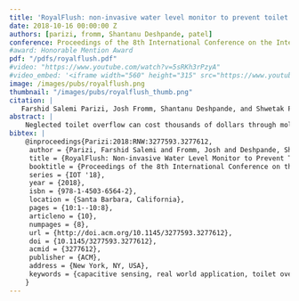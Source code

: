 ```yaml
---
title: 'RoyalFlush: non-invasive water level monitor to prevent toilet overflows'
date: 2018-10-16 00:00:00 Z
authors: [parizi, fromm, Shantanu Deshpande, patel]
conference: Proceedings of the 8th International Conference on the Internet of Things, 2018
#award: Honorable Mention Award
pdf: "/pdfs/royalflush.pdf"
#video: "https://www.youtube.com/watch?v=5sRKh3rPzyA"
#video_embed: '<iframe width="560" height="315" src="https://www.youtube.com/embed/5sRKh3rPzyA" frameborder="0" allowfullscreen></iframe>'
image: /images/pubs/royalflush.png
thumbnail: "/images/pubs/royalflush_thumb.png"
citation: |
   Farshid Salemi Parizi, Josh Fromm, Shantanu Deshpande, and Shwetak Patel. 2018. RoyalFlush: non-invasive water level monitor to prevent toilet overflows. In Proceedings of the 8th International Conference on the Internet of Things (IOT '18). ACM, New York, NY, USA, Article 10, 8 pages. DOI: https://doi.org/10.1145/3277593.327761
abstract: |
    Neglected toilet overflow can cost thousands of dollars through mold growth and damage to furniture, upholstery, electronics, and household appliances. We propose RoyalFlush: a novel non-invasive overflow system meant to detect such events in their early stages and prevent them from escalating. RoyalFlush uses a floating capacitive sensing technique that relies on the sizable difference between the dielectric constants of water and air for tracking changes in the water level. Capacitive sensing in this way does not require any hardware inside the toilet bowl. RoyalFlush consumes only 150 μW of continuous power, allowing it to operate for a couple of years on a 9 volt 625 mAh alkaline battery. We evaluate RoyalFlush on 10 different toilets in a controlled 60-minute experiment to validate its functionality. Additionally, we deployed RoyalFlush into 5 homes for 24 hours to test in real-world scenarios. During the real-world deployment, RoyalFlush identified overflow events with a precision of 98.16% and a recall of 100%.
bibtex: |
	@inproceedings{Parizi:2018:RNW:3277593.3277612,
	 author = {Parizi, Farshid Salemi and Fromm, Josh and Deshpande, Shantanu and Patel, Shwetak},
	 title = {RoyalFlush: Non-invasive Water Level Monitor to Prevent Toilet Overflows},
	 booktitle = {Proceedings of the 8th International Conference on the Internet of Things},
	 series = {IOT '18},
	 year = {2018},
	 isbn = {978-1-4503-6564-2},
	 location = {Santa Barbara, California},
	 pages = {10:1--10:8},
	 articleno = {10},
	 numpages = {8},
	 url = {http://doi.acm.org/10.1145/3277593.3277612},
	 doi = {10.1145/3277593.3277612},
	 acmid = {3277612},
	 publisher = {ACM},
	 address = {New York, NY, USA},
	 keywords = {capacitive sensing, real world application, toilet overflow detection},
	} 
---
```

